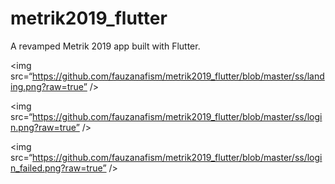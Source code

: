 # metrik2019_flutter

A revamped Metrik 2019 app built with Flutter.

<img
src=“https://github.com/fauzanafism/metrik2019_flutter/blob/master/ss/landing.png?raw=true”
/>

<img
src=“https://github.com/fauzanafism/metrik2019_flutter/blob/master/ss/login.png?raw=true”
/>

<img
src=“https://github.com/fauzanafism/metrik2019_flutter/blob/master/ss/login_failed.png?raw=true”
/>